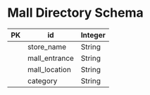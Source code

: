 # Mall Directory Schema

| PK   | id            | Integer |
| ---- | ------------- | ------- |
|      | store_name    | String  |
|      | mall_entrance | String  |
|      | mall_location | String  |
|      | category      | String  |

